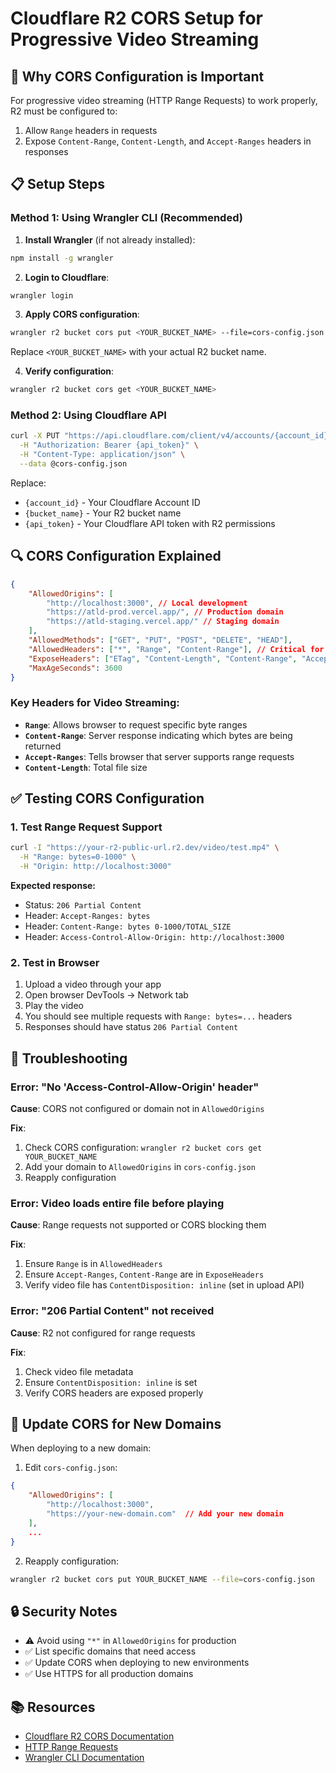 # Cloudflare R2 CORS Setup for Progressive Video Streaming

## 🎯 Why CORS Configuration is Important

For progressive video streaming (HTTP Range Requests) to work properly, R2 must be configured to:

1. Allow `Range` headers in requests
2. Expose `Content-Range`, `Content-Length`, and `Accept-Ranges` headers in responses

## 📋 Setup Steps

### Method 1: Using Wrangler CLI (Recommended)

1. **Install Wrangler** (if not already installed):

```bash
npm install -g wrangler
```

2. **Login to Cloudflare**:

```bash
wrangler login
```

3. **Apply CORS configuration**:

```bash
wrangler r2 bucket cors put <YOUR_BUCKET_NAME> --file=cors-config.json
```

Replace `<YOUR_BUCKET_NAME>` with your actual R2 bucket name.

4. **Verify configuration**:

```bash
wrangler r2 bucket cors get <YOUR_BUCKET_NAME>
```

### Method 2: Using Cloudflare API

```bash
curl -X PUT "https://api.cloudflare.com/client/v4/accounts/{account_id}/r2/buckets/{bucket_name}/cors" \
  -H "Authorization: Bearer {api_token}" \
  -H "Content-Type: application/json" \
  --data @cors-config.json
```

Replace:

- `{account_id}` - Your Cloudflare Account ID
- `{bucket_name}` - Your R2 bucket name
- `{api_token}` - Your Cloudflare API token with R2 permissions

## 🔍 CORS Configuration Explained

```json
{
    "AllowedOrigins": [
        "http://localhost:3000", // Local development
        "https://atld-prod.vercel.app/", // Production domain
        "https://atld-staging.vercel.app/" // Staging domain
    ],
    "AllowedMethods": ["GET", "PUT", "POST", "DELETE", "HEAD"],
    "AllowedHeaders": ["*", "Range", "Content-Range"], // Critical for video streaming
    "ExposeHeaders": ["ETag", "Content-Length", "Content-Range", "Accept-Ranges"], // Critical for progressive loading
    "MaxAgeSeconds": 3600
}
```

### Key Headers for Video Streaming:

- **`Range`**: Allows browser to request specific byte ranges
- **`Content-Range`**: Server response indicating which bytes are being returned
- **`Accept-Ranges`**: Tells browser that server supports range requests
- **`Content-Length`**: Total file size

## ✅ Testing CORS Configuration

### 1. Test Range Request Support

```bash
curl -I "https://your-r2-public-url.r2.dev/video/test.mp4" \
  -H "Range: bytes=0-1000" \
  -H "Origin: http://localhost:3000"
```

**Expected response:**

- Status: `206 Partial Content`
- Header: `Accept-Ranges: bytes`
- Header: `Content-Range: bytes 0-1000/TOTAL_SIZE`
- Header: `Access-Control-Allow-Origin: http://localhost:3000`

### 2. Test in Browser

1. Upload a video through your app
2. Open browser DevTools → Network tab
3. Play the video
4. You should see multiple requests with `Range: bytes=...` headers
5. Responses should have status `206 Partial Content`

## 🐛 Troubleshooting

### Error: "No 'Access-Control-Allow-Origin' header"

**Cause**: CORS not configured or domain not in `AllowedOrigins`

**Fix**:

1. Check CORS configuration: `wrangler r2 bucket cors get YOUR_BUCKET_NAME`
2. Add your domain to `AllowedOrigins` in `cors-config.json`
3. Reapply configuration

### Error: Video loads entire file before playing

**Cause**: Range requests not supported or CORS blocking them

**Fix**:

1. Ensure `Range` is in `AllowedHeaders`
2. Ensure `Accept-Ranges`, `Content-Range` are in `ExposeHeaders`
3. Verify video file has `ContentDisposition: inline` (set in upload API)

### Error: "206 Partial Content" not received

**Cause**: R2 not configured for range requests

**Fix**:

1. Check video file metadata
2. Ensure `ContentDisposition: inline` is set
3. Verify CORS headers are exposed properly

## 📝 Update CORS for New Domains

When deploying to a new domain:

1. Edit `cors-config.json`:

```json
{
    "AllowedOrigins": [
        "http://localhost:3000",
        "https://your-new-domain.com"  // Add your new domain
    ],
    ...
}
```

2. Reapply configuration:

```bash
wrangler r2 bucket cors put YOUR_BUCKET_NAME --file=cors-config.json
```

## 🔒 Security Notes

- ⚠️ Avoid using `"*"` in `AllowedOrigins` for production
- ✅ List specific domains that need access
- ✅ Update CORS when deploying to new environments
- ✅ Use HTTPS for all production domains

## 📚 Resources

- [Cloudflare R2 CORS Documentation](https://developers.cloudflare.com/r2/api/s3/api/)
- [HTTP Range Requests](https://developer.mozilla.org/en-US/docs/Web/HTTP/Range_requests)
- [Wrangler CLI Documentation](https://developers.cloudflare.com/workers/wrangler/)
